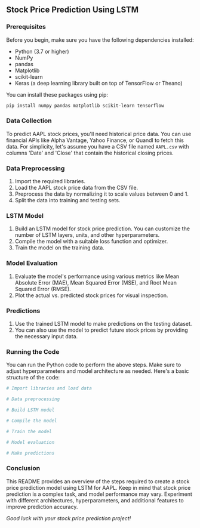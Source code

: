## Stock Price Prediction Using LSTM

### Prerequisites

Before you begin, make sure you have the following dependencies installed:

- Python (3.7 or higher)
- NumPy
- pandas
- Matplotlib
- scikit-learn
- Keras (a deep learning library built on top of TensorFlow or Theano)

You can install these packages using pip:

```bash
pip install numpy pandas matplotlib scikit-learn tensorflow
```

### Data Collection

To predict AAPL stock prices, you'll need historical price data. You can use financial APIs like Alpha Vantage, Yahoo Finance, or Quandl to fetch this data. For simplicity, let's assume you have a CSV file named `AAPL.csv` with columns 'Date' and 'Close' that contain the historical closing prices.

### Data Preprocessing

1. Import the required libraries.
2. Load the AAPL stock price data from the CSV file.
3. Preprocess the data by normalizing it to scale values between 0 and 1.
4. Split the data into training and testing sets.

### LSTM Model

1. Build an LSTM model for stock price prediction. You can customize the number of LSTM layers, units, and other hyperparameters.
2. Compile the model with a suitable loss function and optimizer.
3. Train the model on the training data.

### Model Evaluation

1. Evaluate the model's performance using various metrics like Mean Absolute Error (MAE), Mean Squared Error (MSE), and Root Mean Squared Error (RMSE).
2. Plot the actual vs. predicted stock prices for visual inspection.

### Predictions

1. Use the trained LSTM model to make predictions on the testing dataset.
2. You can also use the model to predict future stock prices by providing the necessary input data.

### Running the Code

You can run the Python code to perform the above steps. Make sure to adjust hyperparameters and model architecture as needed. Here's a basic structure of the code:

```python
# Import libraries and load data

# Data preprocessing

# Build LSTM model

# Compile the model

# Train the model

# Model evaluation

# Make predictions
```

### Conclusion

This README provides an overview of the steps required to create a stock price prediction model using LSTM for AAPL. Keep in mind that stock price prediction is a complex task, and model performance may vary. Experiment with different architectures, hyperparameters, and additional features to improve prediction accuracy.

*Good luck with your stock price prediction project!*
